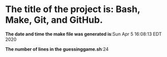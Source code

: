 # The title of the project is: Bash, Make, Git, and GitHub.

**The date and time the make file was generated is**:Sun Apr  5 16:08:13 EDT 2020

**The number of lines in the guessinggame.sh**:24
